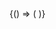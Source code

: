 <XeoOpenInNewTabButton filePath="{{ lifeExampleUrl }}" />

<BrowserOnly>
{() => (
 <XeoInteractiveExample filePath="{{ lifeExampleUrl }}" />
)}
</BrowserOnly>